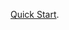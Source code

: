 [Quick Start](https://github.com/linzeqipku/SnowGraph/blob/master/resources/manual/cn/quick-start.md).
